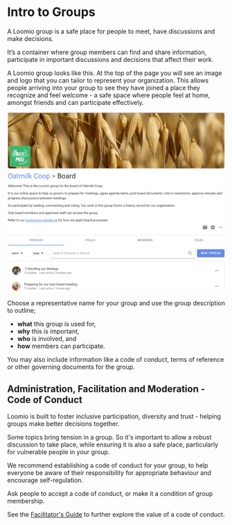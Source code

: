# Intro to Groups

A Loomio group is a safe place for people to meet, have discussions and make decisions. 

It’s a container where group members can find and share information, participate in important discussions and decisions that affect their work.  

A Loomio group looks like this.  At the top of the page you will see an image and logo that you can tailor to represent your organization.  This allows people arriving into your group to see they have joined a place they recognize and feel welcome - a safe space where people feel at home, amongst friends and can participate effectively.

![](group_page.png)

Choose a representative name for your group and use the group description to outline;
- **what** this group is used for,
- **why** this is important,
- **who** is involved, and
- **how** members can participate.

You may also include information like a code of conduct, terms of reference or other governing documents for the group.

## Administration, Facilitation and Moderation - Code of Conduct

Loomio is built to foster inclusive participation, diversity and trust - helping groups make better decisions together. 

Some topics bring tension in a group.  So it's important to allow a robust discussion to take place, while ensuring it is also a safe place, particularly for vulnerable people in your group. 

We recommend establishing a code of conduct for your group, to help everyone be aware of their responsibility for appropriate behaviour and encourage self-regulation. 

Ask people to accept a code of conduct, or make it a condition of group membership.  

See the [Facilitator's Guide](https://help.loomio.com/en/guides/facilitators_guide/commencing/index.html#culture-protocol-expectations) to further explore the value of a code of conduct.
